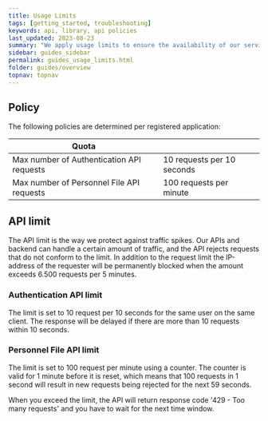 ```yaml
---
title: Usage Limits
tags: [getting_started, troubleshooting]
keywords: api, library, api policies
last_updated: 2023-08-23
summary: "We apply usage limits to ensure the availability of our services to all parties interacting with Personnel File. These usage limits depend on your subscription."
sidebar: guides_sidebar
permalink: guides_usage_limits.html
folder: guides/overview
topnav: topnav
---
```


## Policy

The following policies are determined per registered application:

| Quota                                                    |                             |
| -------------------------------------------------------- |  ---------------------------|
| Max number of Authentication API requests                | 10 requests per 10 seconds  |
| Max number of Personnel File API requests                | 100 requests per minute     |

## API limit

The API limit is the way we protect against traffic spikes. Our APIs and backend can handle a certain amount of traffic, and the API rejects requests that do not conform to the limit. In addition to the request limit the IP-address of the requester will be permanently blocked when the amount exceeds 6.500 requests per 5 minutes.

### Authentication API limit

The limit is set to 10 request per 10 seconds for the same user on the same client. The response will be delayed if there are more than 10 requests within 10 seconds.

### Personnel File API limit

The limit is set to 100 request per minute using a counter. The counter is valid for 1 minute before it is reset, which means that 100 requests in 1 second will result in new requests being rejected for the next 59 seconds.

When you exceed the limit, the API will return response code '429 - Too many requests' and you have to wait for the next time window.
